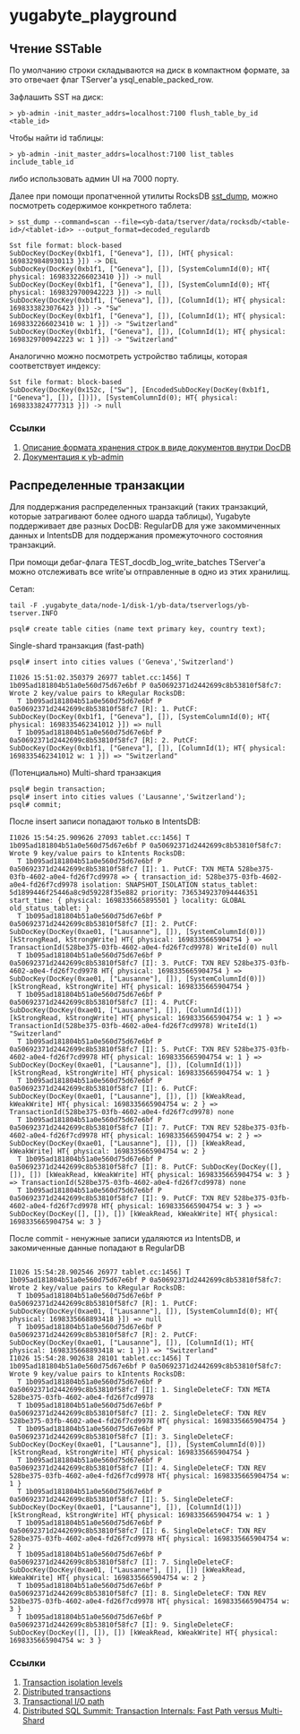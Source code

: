 # yugabyte_playground

## Чтение SSTable
По умолчанию строки складываются на диск в компактном формате, за это отвечает флаг TServer'а ysql_enable_packed_row.

Зафлашить SST на диск:
```console
> yb-admin -init_master_addrs=localhost:7100 flush_table_by_id <table_id>
```
Чтобы найти id таблицы:
```console
> yb-admin -init_master_addrs=localhost:7100 list_tables include_table_id
```
либо использовать админ UI на 7000 порту.

Далее при помощи пропатченной утилиты RocksDB [sst_dump](https://github.com/facebook/rocksdb/wiki/Administration-and-Data-Access-Tool#sst-dump-tool), можно посмотреть содержимое конкретного таблета:
```console
> sst_dump --command=scan --file=<yb-data/tserver/data/rocksdb/<table-id>/<tablet-id>> --output_format=decoded_regulardb

Sst file format: block-based
SubDocKey(DocKey(0xb1f1, ["Geneva"], []), [HT{ physical: 1698329848930113 }]) -> DEL
SubDocKey(DocKey(0xb1f1, ["Geneva"], []), [SystemColumnId(0); HT{ physical: 1698332266023410 }]) -> null
SubDocKey(DocKey(0xb1f1, ["Geneva"], []), [SystemColumnId(0); HT{ physical: 1698329700942223 }]) -> null
SubDocKey(DocKey(0xb1f1, ["Geneva"], []), [ColumnId(1); HT{ physical: 1698333823076423 }]) -> "Sw"
SubDocKey(DocKey(0xb1f1, ["Geneva"], []), [ColumnId(1); HT{ physical: 1698332266023410 w: 1 }]) -> "Switzerland"
SubDocKey(DocKey(0xb1f1, ["Geneva"], []), [ColumnId(1); HT{ physical: 1698329700942223 w: 1 }]) -> "Switzerland"
```
Аналогично можно посмотреть устройство таблицы, которая соответствует индексу:
```
Sst file format: block-based
SubDocKey(DocKey(0x152c, ["Sw"], [EncodedSubDocKey(DocKey(0xb1f1, ["Geneva"], []), [])]), [SystemColumnId(0); HT{ physical: 1698333824777313 }]) -> null
```

### Ссылки
1. [Описание формата хранения строк в виде документов внутри DocDB](https://docs.yugabyte.com/preview/architecture/docdb/persistence/#primary-key-columns)
2. [Документация к yb-admin](https://docs.yugabyte.com/preview/admin/yb-admin/#list-tables)

## Распределенные транзакции 
Для поддержания распределенных транзакций (таких транзакций, которые затрагивают более одного шарда таблицы), Yugabyte поддерживает две разных DocDB: RegularDB для уже закоммиченных данных и IntentsDB для поддержания промежуточного состояния транзакций.

При помощи дебаг-флага TEST_docdb_log_write_batches TServer'а можно отслеживать все write'ы отправленные в одно из этих хранилищ.

Сетап:
```
tail -F .yugabyte_data/node-1/disk-1/yb-data/tserverlogs/yb-tserver.INFO

psql# create table cities (name text primary key, country text);
```

Single-shard транзакция (fast-path)
```
psql# insert into cities values ('Geneva','Switzerland')

I1026 15:51:02.350379 26977 tablet.cc:1456] T 1b095ad181804b51a0e560d75d67e6bf P 0a50692371d2442699c8b53810f58fc7: Wrote 2 key/value pairs to kRegular RocksDB:
  T 1b095ad181804b51a0e560d75d67e6bf P 0a50692371d2442699c8b53810f58fc7 [R]: 1. PutCF: SubDocKey(DocKey(0xb1f1, ["Geneva"], []), [SystemColumnId(0); HT{ physical: 1698335462341012 }]) => null
  T 1b095ad181804b51a0e560d75d67e6bf P 0a50692371d2442699c8b53810f58fc7 [R]: 2. PutCF: SubDocKey(DocKey(0xb1f1, ["Geneva"], []), [ColumnId(1); HT{ physical: 1698335462341012 w: 1 }]) => "Switzerland"
```
(Потенциально) Multi-shard транзакция
```
psql# begin transaction;
psql# insert into cities values ('Lausanne','Switzerland');
psql# commit;
```
После insert записи попадают только в IntentsDB:
```
I1026 15:54:25.909626 27093 tablet.cc:1456] T 1b095ad181804b51a0e560d75d67e6bf P 0a50692371d2442699c8b53810f58fc7: Wrote 9 key/value pairs to kIntents RocksDB:
  T 1b095ad181804b51a0e560d75d67e6bf P 0a50692371d2442699c8b53810f58fc7 [I]: 1. PutCF: TXN META 528be375-03fb-4602-a0e4-fd26f7cd9978 => { transaction_id: 528be375-03fb-4602-a0e4-fd26f7cd9978 isolation: SNAPSHOT_ISOLATION status_tablet: 5d1899446f25446a8c9d59228f35e882 priority: 7365349237094446351 start_time: { physical: 1698335665895501 } locality: GLOBAL old_status_tablet: }
  T 1b095ad181804b51a0e560d75d67e6bf P 0a50692371d2442699c8b53810f58fc7 [I]: 2. PutCF: SubDocKey(DocKey(0xae01, ["Lausanne"], []), [SystemColumnId(0)]) [kStrongRead, kStrongWrite] HT{ physical: 1698335665904754 } => TransactionId(528be375-03fb-4602-a0e4-fd26f7cd9978) WriteId(0) null
  T 1b095ad181804b51a0e560d75d67e6bf P 0a50692371d2442699c8b53810f58fc7 [I]: 3. PutCF: TXN REV 528be375-03fb-4602-a0e4-fd26f7cd9978 HT{ physical: 1698335665904754 } => SubDocKey(DocKey(0xae01, ["Lausanne"], []), [SystemColumnId(0)]) [kStrongRead, kStrongWrite] HT{ physical: 1698335665904754 }
  T 1b095ad181804b51a0e560d75d67e6bf P 0a50692371d2442699c8b53810f58fc7 [I]: 4. PutCF: SubDocKey(DocKey(0xae01, ["Lausanne"], []), [ColumnId(1)]) [kStrongRead, kStrongWrite] HT{ physical: 1698335665904754 w: 1 } => TransactionId(528be375-03fb-4602-a0e4-fd26f7cd9978) WriteId(1) "Switzerland"
  T 1b095ad181804b51a0e560d75d67e6bf P 0a50692371d2442699c8b53810f58fc7 [I]: 5. PutCF: TXN REV 528be375-03fb-4602-a0e4-fd26f7cd9978 HT{ physical: 1698335665904754 w: 1 } => SubDocKey(DocKey(0xae01, ["Lausanne"], []), [ColumnId(1)]) [kStrongRead, kStrongWrite] HT{ physical: 1698335665904754 w: 1 }
  T 1b095ad181804b51a0e560d75d67e6bf P 0a50692371d2442699c8b53810f58fc7 [I]: 6. PutCF: SubDocKey(DocKey(0xae01, ["Lausanne"], []), []) [kWeakRead, kWeakWrite] HT{ physical: 1698335665904754 w: 2 } => TransactionId(528be375-03fb-4602-a0e4-fd26f7cd9978) none
  T 1b095ad181804b51a0e560d75d67e6bf P 0a50692371d2442699c8b53810f58fc7 [I]: 7. PutCF: TXN REV 528be375-03fb-4602-a0e4-fd26f7cd9978 HT{ physical: 1698335665904754 w: 2 } => SubDocKey(DocKey(0xae01, ["Lausanne"], []), []) [kWeakRead, kWeakWrite] HT{ physical: 1698335665904754 w: 2 }
  T 1b095ad181804b51a0e560d75d67e6bf P 0a50692371d2442699c8b53810f58fc7 [I]: 8. PutCF: SubDocKey(DocKey([], []), []) [kWeakRead, kWeakWrite] HT{ physical: 1698335665904754 w: 3 } => TransactionId(528be375-03fb-4602-a0e4-fd26f7cd9978) none
  T 1b095ad181804b51a0e560d75d67e6bf P 0a50692371d2442699c8b53810f58fc7 [I]: 9. PutCF: TXN REV 528be375-03fb-4602-a0e4-fd26f7cd9978 HT{ physical: 1698335665904754 w: 3 } => SubDocKey(DocKey([], []), []) [kWeakRead, kWeakWrite] HT{ physical: 1698335665904754 w: 3 }
```
После commit - ненужные записи удаляются из IntentsDB, и закомиченные данные попадают в RegularDB
```

I1026 15:54:28.902546 26977 tablet.cc:1456] T 1b095ad181804b51a0e560d75d67e6bf P 0a50692371d2442699c8b53810f58fc7: Wrote 2 key/value pairs to kRegular RocksDB:
  T 1b095ad181804b51a0e560d75d67e6bf P 0a50692371d2442699c8b53810f58fc7 [R]: 1. PutCF: SubDocKey(DocKey(0xae01, ["Lausanne"], []), [SystemColumnId(0); HT{ physical: 1698335668893418 }]) => null
  T 1b095ad181804b51a0e560d75d67e6bf P 0a50692371d2442699c8b53810f58fc7 [R]: 2. PutCF: SubDocKey(DocKey(0xae01, ["Lausanne"], []), [ColumnId(1); HT{ physical: 1698335668893418 w: 1 }]) => "Switzerland"
I1026 15:54:28.902638 28101 tablet.cc:1456] T 1b095ad181804b51a0e560d75d67e6bf P 0a50692371d2442699c8b53810f58fc7: Wrote 9 key/value pairs to kIntents RocksDB:
  T 1b095ad181804b51a0e560d75d67e6bf P 0a50692371d2442699c8b53810f58fc7 [I]: 1. SingleDeleteCF: TXN META 528be375-03fb-4602-a0e4-fd26f7cd9978
  T 1b095ad181804b51a0e560d75d67e6bf P 0a50692371d2442699c8b53810f58fc7 [I]: 2. SingleDeleteCF: TXN REV 528be375-03fb-4602-a0e4-fd26f7cd9978 HT{ physical: 1698335665904754 }
  T 1b095ad181804b51a0e560d75d67e6bf P 0a50692371d2442699c8b53810f58fc7 [I]: 3. SingleDeleteCF: SubDocKey(DocKey(0xae01, ["Lausanne"], []), [SystemColumnId(0)]) [kStrongRead, kStrongWrite] HT{ physical: 1698335665904754 }
  T 1b095ad181804b51a0e560d75d67e6bf P 0a50692371d2442699c8b53810f58fc7 [I]: 4. SingleDeleteCF: TXN REV 528be375-03fb-4602-a0e4-fd26f7cd9978 HT{ physical: 1698335665904754 w: 1 }
  T 1b095ad181804b51a0e560d75d67e6bf P 0a50692371d2442699c8b53810f58fc7 [I]: 5. SingleDeleteCF: SubDocKey(DocKey(0xae01, ["Lausanne"], []), [ColumnId(1)]) [kStrongRead, kStrongWrite] HT{ physical: 1698335665904754 w: 1 }
  T 1b095ad181804b51a0e560d75d67e6bf P 0a50692371d2442699c8b53810f58fc7 [I]: 6. SingleDeleteCF: TXN REV 528be375-03fb-4602-a0e4-fd26f7cd9978 HT{ physical: 1698335665904754 w: 2 }
  T 1b095ad181804b51a0e560d75d67e6bf P 0a50692371d2442699c8b53810f58fc7 [I]: 7. SingleDeleteCF: SubDocKey(DocKey(0xae01, ["Lausanne"], []), []) [kWeakRead, kWeakWrite] HT{ physical: 1698335665904754 w: 2 }
  T 1b095ad181804b51a0e560d75d67e6bf P 0a50692371d2442699c8b53810f58fc7 [I]: 8. SingleDeleteCF: TXN REV 528be375-03fb-4602-a0e4-fd26f7cd9978 HT{ physical: 1698335665904754 w: 3 }
  T 1b095ad181804b51a0e560d75d67e6bf P 0a50692371d2442699c8b53810f58fc7 [I]: 9. SingleDeleteCF: SubDocKey(DocKey([], []), []) [kWeakRead, kWeakWrite] HT{ physical: 1698335665904754 w: 3 }
  ```
  
### Ссылки
1. [Transaction isolation levels](https://docs.yugabyte.com/preview/architecture/transactions/isolation-levels/)
2. [Distributed transactions](https://docs.yugabyte.com/preview/architecture/transactions/distributed-txns/)
3. [Transactional I/O path](https://docs.yugabyte.com/preview/architecture/transactions/transactional-io-path/)
4. [Distributed SQL Summit: Transaction Internals: Fast Path versus Multi-Shard](https://www.youtube.com/watch?v=ppY2d4hjULU)
